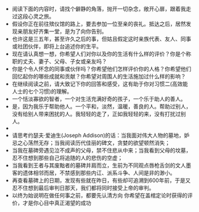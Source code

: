 * 阅读下面的内容时，请找个僻静的角落，抛开一切杂念，敞开心扉，跟着我走过这段心灵之旅。
* 假设你正在前往殡仪馆的路上，要去参加一位至亲的丧礼。抵达之后，居然发现亲朋友好齐集一堂，是为了向你告别。
* 也许这是三五年，甚至许久之后的事，但姑且假定这时亲族代表、友人、同事或社团伙伴，即将上台追述你的生平。
* 现在请认真想一想，你希望人们对你以及你的生活有什么样的评价？你是个称职的丈夫、妻子、父母、子女或亲友吗？
* 你是个令人怀念的同事或伙伴吗？你希望他们怎样评价你的人格？你希望他们回忆起你的哪些成就和贡献？你希望对周围人的生活施加过什么样的影响？
* 在继续阅读之前，请大致记下你的回答和感受，这有助于你对习惯二(高效能人士的七个习惯)的理解。
* 一个恬淡寡欲的智者，一个对生活充满好奇的孩子，一个乐于助人的善人。
* 是，因为我乐于帮助他人。一个平和，淡然，温暖，善良的人。帮助过别人，没有给别人带来困扰的人。我轻轻的走了，正如我轻轻的来，没有打扰过别人。
*
* 请思考约瑟夫·爱迪生(Joseph Addison)的话：当我面对伟大人物的墓地，妒忌之心荡然无存；当我阅读历代佳丽的碑文，贪婪的欲望顿然消失；
* 当我在墓碑旁遇见泣不成声的父母，禁不住悲从中来；当我看到父母的坟墓，忍不住想到那些自己将追随的人的悲伤的空虚；
* 当我看到王者与其废黜者的墓碑并肩而立，生前为不同观点唇枪舌剑的文人墨客的遗体相邻而居，不禁感到那些内讧、派系斗争、人间是非的渺小。
* 再查看墓碑上的日期，发现有些就在昨日，有些却可追溯到600年前，于是又忍不住想到最后审判日那天，我们都将同时接受上帝的审判。
* 以终为始说明在做任何事之前，都要先认清方向 你希望在盖棺定论时获得的评价，才是你心目中真正渴望的成功